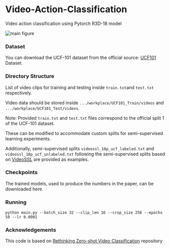# Video-Action-Classification
Video action classification using Pytorch R3D-18 model

![main figure](figs/crawling.png)

### Dataset 
You can download the UCF-101 dataset from the official source: [UCF101](https://www.crcv.ucf.edu/data/UCF101.php) Dataset. 
### Directory Structure
List of video clips for training and testing inside `train.txt`and `test.txt` respectively. 

Video data should be stored inside `.../workplace/UCF101_Train/videos` and `.../workplace/UCF101_Test/videos`.

Note: Provided `train.txt` and `test.txt` files correspond to the official split 1 of the UCF-101 dataset. 

These can be modified to accommodate custom splits for semi-supervised learning experiments. 

Additionally, semi-supervised splits `videossl_10p_ucf_labeled.txt` and `videossl_10p_ucf_unlabeled.txt` following the semi-supervised splits based on [VideoSSL](https://arxiv.org/abs/2003.00197) are provided as examples.


### Checkpoints
The trained models, used to produce the numbers in the paper, can be downloaded here.
### Running

```
python main.py --batch_size 32 --clip_len 16 --crop_size 256 --epochs 50 --lr 0.0001

```
###  Acknowledgements
This code is based on [Rethinking Zero-shot Video Classification](https://github.com/bbrattoli/ZeroShotVideoClassification/) repository

